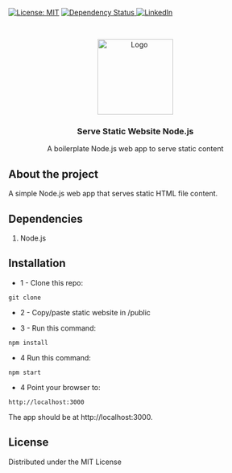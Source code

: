 [![License: MIT](https://img.shields.io/badge/License-MIT-green.svg)](https://opensource.org/licenses/MIT)
  <a href="https://david-dm.org/bdcorps/serve-static-website-nodejs.svg">
    <img src="https://david-dm.org/bdcorps/serve-static-website-nodejs.svg" alt="Dependency Status" />
  </a>
[![LinkedIn][linkedin-shield]][linkedin-url]
<!-- PROJECT LOGO -->
<br />
<p align="center">
  <a href="https://github.com/bdcorps/serve-static-website-nodejs">
    <img src="https://dummyimage.com/150x150/000000/ffffff.png&text=Nodejs+x+Static" alt="Logo" width="150" height="150">
  </a>

  <h3 align="center">Serve Static Website Node.js</h3>

  <p align="center">   
A boilerplate Node.js web app to serve static content
    <br />
  </p>
</p>

## About the project
A simple Node.js web app that serves static HTML file content.

## Dependencies
1. Node.js

## Installation
- 1 - Clone this repo:

```
git clone
```

- 2 - Copy/paste static website in /public

* 3 - Run this command:

```
npm install
```

- 4 Run this command:

```
npm start
```

- 4 Point your browser to:

```
http://localhost:3000
```
The app should be at http://localhost:3000.

<!-- LICENSE -->
## License

Distributed under the MIT License

[linkedin-shield]: https://img.shields.io/badge/-LinkedIn-black.svg?style=flat-square&logo=linkedin&colorB=555
[linkedin-url]: https://www.linkedin.com/in/sukhpal-saini/


